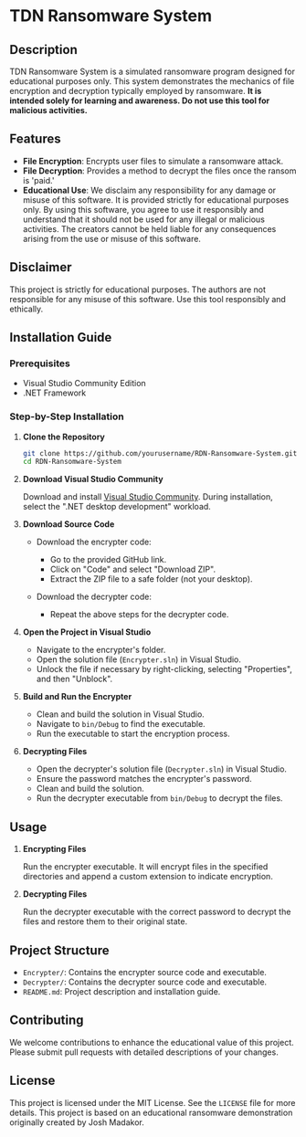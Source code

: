 # TDN Ransomware System

## Description

TDN Ransomware System is a simulated ransomware program designed for educational purposes only. This system demonstrates the mechanics of file encryption and decryption typically employed by ransomware. **It is intended solely for learning and awareness. Do not use this tool for malicious activities.**

## Features

- **File Encryption**: Encrypts user files to simulate a ransomware attack.
- **File Decryption**: Provides a method to decrypt the files once the ransom is 'paid.'
- **Educational Use**: We disclaim any responsibility for any damage or misuse of this software. It is provided strictly for educational purposes only. By using this software, you agree to use it responsibly and understand that it should not be used for any illegal or malicious activities. The creators cannot be held liable for any consequences arising from the use or misuse of this software.

## Disclaimer

This project is strictly for educational purposes. The authors are not responsible for any misuse of this software. Use this tool responsibly and ethically.

## Installation Guide

### Prerequisites

- Visual Studio Community Edition
- .NET Framework

### Step-by-Step Installation

1. **Clone the Repository**

    ```sh
    git clone https://github.com/yourusername/RDN-Ransomware-System.git
    cd RDN-Ransomware-System
    ```

2. **Download Visual Studio Community**

    Download and install [Visual Studio Community](https://visualstudio.microsoft.com/vs/community/). During installation, select the ".NET desktop development" workload.

3. **Download Source Code**

    - Download the encrypter code:
        - Go to the provided GitHub link.
        - Click on "Code" and select "Download ZIP".
        - Extract the ZIP file to a safe folder (not your desktop).

    - Download the decrypter code:
        - Repeat the above steps for the decrypter code.

4. **Open the Project in Visual Studio**

    - Navigate to the encrypter's folder.
    - Open the solution file (`Encrypter.sln`) in Visual Studio.
    - Unlock the file if necessary by right-clicking, selecting "Properties", and then "Unblock".

5. **Build and Run the Encrypter**

    - Clean and build the solution in Visual Studio.
    - Navigate to `bin/Debug` to find the executable.
    - Run the executable to start the encryption process.

6. **Decrypting Files**

    - Open the decrypter's solution file (`Decrypter.sln`) in Visual Studio.
    - Ensure the password matches the encrypter's password.
    - Clean and build the solution.
    - Run the decrypter executable from `bin/Debug` to decrypt the files.

## Usage

1. **Encrypting Files**

    Run the encrypter executable. It will encrypt files in the specified directories and append a custom extension to indicate encryption.

2. **Decrypting Files**

    Run the decrypter executable with the correct password to decrypt the files and restore them to their original state.

## Project Structure

- `Encrypter/`: Contains the encrypter source code and executable.
- `Decrypter/`: Contains the decrypter source code and executable.
- `README.md`: Project description and installation guide.

## Contributing

We welcome contributions to enhance the educational value of this project. Please submit pull requests with detailed descriptions of your changes.

## License

This project is licensed under the MIT License. See the `LICENSE` file for more details.
This project is based on an educational ransomware demonstration originally created by Josh Madakor.
